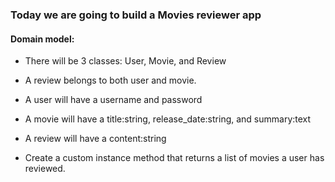 ### Today we are going to build a Movies reviewer app 

#### Domain model:

- There will be 3 classes: User, Movie, and Review
- A review belongs to both user and movie. 
- A user will have a username and password 
- A movie will have a title:string, release_date:string, and summary:text
- A review will have a content:string

- Create a custom instance method that returns a list of movies a user has reviewed. 